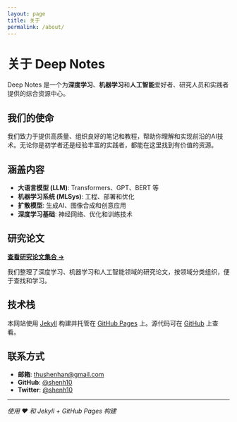 ```yaml
---
layout: page
title: 关于
permalink: /about/
---
```


# 关于 Deep Notes

Deep Notes 是一个为**深度学习**、**机器学习**和**人工智能**爱好者、研究人员和实践者提供的综合资源中心。

## 我们的使命

我们致力于提供高质量、组织良好的笔记和教程，帮助你理解和实现前沿的AI技术。无论你是初学者还是经验丰富的实践者，都能在这里找到有价值的资源。

## 涵盖内容

- **大语言模型 (LLM)**: Transformers、GPT、BERT 等
- **机器学习系统 (MLSys)**: 工程、部署和优化
- **扩散模型**: 生成AI、图像合成和创意应用
- **深度学习基础**: 神经网络、优化和训练技术

## 研究论文

**[查看研究论文集合 →](/)**

我们整理了深度学习、机器学习和人工智能领域的研究论文，按领域分类组织，便于查找和学习。

## 技术栈

本网站使用 [Jekyll](https://jekyllrb.com/) 构建并托管在 [GitHub Pages](https://pages.github.com/) 上。源代码可在 [GitHub](https://github.com/shenh10/deepnotes.github.io) 上查看。

## 联系方式

- **邮箱**: [thushenhan@gmail.com](mailto:thushenhan@gmail.com)
- **GitHub**: [@shenh10](https://github.com/shenh10)
- **Twitter**: [@shenh10](https://twitter.com/shenh10)

---

*使用 ❤️ 和 Jekyll + GitHub Pages 构建*
